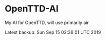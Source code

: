 # OpenTTD-AI
My AI for OpenTTD, will use primarily air

Latest backup: Sun Sep 15 02:36:01 UTC 2019
